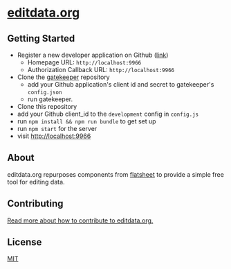 # [editdata.org](http://editdata.org)

## Getting Started

* Register a new developer application on Github ([link][new dev application])
  * Homepage URL: `http://localhost:9966`
  * Authorization Callback URL: `http://localhost:9966`
* Clone the [gatekeeper] repository
  * add your Github application's client id and secret to gatekeeper's `config.json`
  * run gatekeeper.
* Clone this repository
* add your Github client_id to the `development` config in `config.js`
* run `npm install && npm run bundle` to get set up
* run `npm start` for the server
* visit <http://localhost:9966>

[new dev application]: https://github.com/settings/applications/new
[gatekeeper]: https://github.com/prose/gatekeeper

## About

editdata.org repurposes components from [flatsheet]
to provide a simple free tool for editing data.

[flatsheet]: https://github.com/settings/applications/new

## Contributing

[Read more about how to contribute to editdata.org.](CONTRIBUTING.md)

## License

[MIT](LICENSE.md)
